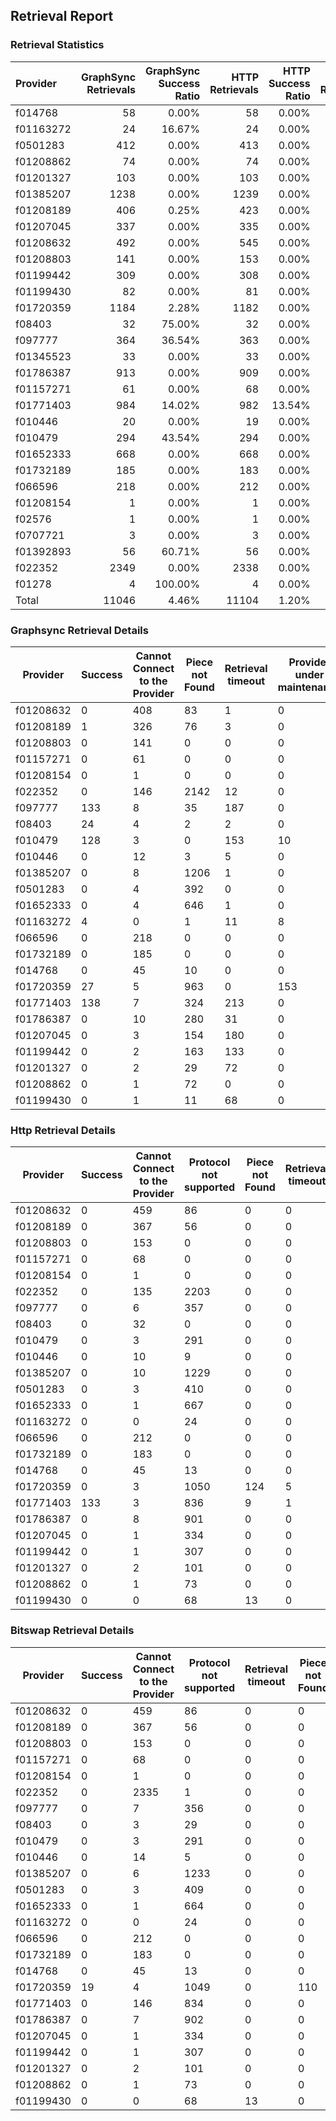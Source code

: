 ## Retrieval Report
### Retrieval Statistics
| Provider  | GraphSync Retrievals | GraphSync Success Ratio | HTTP Retrievals | HTTP Success Ratio | Bitswap Retrievals | Bitswap Success Ratio |
| :-------- | -------------------: | ----------------------: | --------------: | -----------------: | -----------------: | --------------------: |
| f014768   |                   58 |                   0.00% |              58 |              0.00% |                 58 |                 0.00% |
| f01163272 |                   24 |                  16.67% |              24 |              0.00% |                 24 |                 0.00% |
| f0501283  |                  412 |                   0.00% |             413 |              0.00% |                412 |                 0.00% |
| f01208862 |                   74 |                   0.00% |              74 |              0.00% |                 74 |                 0.00% |
| f01201327 |                  103 |                   0.00% |             103 |              0.00% |                103 |                 0.00% |
| f01385207 |                 1238 |                   0.00% |            1239 |              0.00% |               1239 |                 0.00% |
| f01208189 |                  406 |                   0.25% |             423 |              0.00% |                423 |                 0.00% |
| f01207045 |                  337 |                   0.00% |             335 |              0.00% |                335 |                 0.00% |
| f01208632 |                  492 |                   0.00% |             545 |              0.00% |                545 |                 0.00% |
| f01208803 |                  141 |                   0.00% |             153 |              0.00% |                153 |                 0.00% |
| f01199442 |                  309 |                   0.00% |             308 |              0.00% |                308 |                 0.00% |
| f01199430 |                   82 |                   0.00% |              81 |              0.00% |                 81 |                 0.00% |
| f01720359 |                 1184 |                   2.28% |            1182 |              0.00% |               1182 |                 1.61% |
| f08403    |                   32 |                  75.00% |              32 |              0.00% |                 32 |                 0.00% |
| f097777   |                  364 |                  36.54% |             363 |              0.00% |                363 |                 0.00% |
| f01345523 |                   33 |                   0.00% |              33 |              0.00% |                 33 |                 0.00% |
| f01786387 |                  913 |                   0.00% |             909 |              0.00% |                909 |                 0.00% |
| f01157271 |                   61 |                   0.00% |              68 |              0.00% |                 68 |                 0.00% |
| f01771403 |                  984 |                  14.02% |             982 |             13.54% |                980 |                 0.00% |
| f010446   |                   20 |                   0.00% |              19 |              0.00% |                 19 |                 0.00% |
| f010479   |                  294 |                  43.54% |             294 |              0.00% |                294 |                 0.00% |
| f01652333 |                  668 |                   0.00% |             668 |              0.00% |                665 |                 0.00% |
| f01732189 |                  185 |                   0.00% |             183 |              0.00% |                183 |                 0.00% |
| f066596   |                  218 |                   0.00% |             212 |              0.00% |                212 |                 0.00% |
| f01208154 |                    1 |                   0.00% |               1 |              0.00% |                  1 |                 0.00% |
| f02576    |                    1 |                   0.00% |               1 |              0.00% |                  1 |                 0.00% |
| f0707721  |                    3 |                   0.00% |               3 |              0.00% |                  3 |                 0.00% |
| f01392893 |                   56 |                  60.71% |              56 |              0.00% |                 56 |                 0.00% |
| f022352   |                 2349 |                   0.00% |            2338 |              0.00% |               2336 |                 0.00% |
| f01278    |                    4 |                 100.00% |               4 |              0.00% |                  4 |                 0.00% |
| Total     |                11046 |                   4.46% |           11104 |              1.20% |              11096 |                 0.17% |

### Graphsync Retrieval Details
| Provider  | Success | Cannot Connect to the Provider | Piece not Found | Retrieval timeout | Provider under maintenance | General retrieval failure | No access to the piece | Retrieval throttled | deal_rejected_price_too_low | Retrieval not free |
| --------- | ------- | ------------------------------ | --------------- | ----------------- | -------------------------- | ------------------------- | ---------------------- | ------------------- | --------------------------- | ------------------ |
| f01208632 | 0       | 408                            | 83              | 1                 | 0                          | 0                         | 0                      | 0                   | 0                           | 0                  |
| f01208189 | 1       | 326                            | 76              | 3                 | 0                          | 0                         | 0                      | 0                   | 0                           | 0                  |
| f01208803 | 0       | 141                            | 0               | 0                 | 0                          | 0                         | 0                      | 0                   | 0                           | 0                  |
| f01157271 | 0       | 61                             | 0               | 0                 | 0                          | 0                         | 0                      | 0                   | 0                           | 0                  |
| f01208154 | 0       | 1                              | 0               | 0                 | 0                          | 0                         | 0                      | 0                   | 0                           | 0                  |
| f022352   | 0       | 146                            | 2142            | 12                | 0                          | 49                        | 0                      | 0                   | 0                           | 0                  |
| f097777   | 133     | 8                              | 35              | 187               | 0                          | 1                         | 0                      | 0                   | 0                           | 0                  |
| f08403    | 24      | 4                              | 2               | 2                 | 0                          | 0                         | 0                      | 0                   | 0                           | 0                  |
| f010479   | 128     | 3                              | 0               | 153               | 10                         | 0                         | 0                      | 0                   | 0                           | 0                  |
| f010446   | 0       | 12                             | 3               | 5                 | 0                          | 0                         | 0                      | 0                   | 0                           | 0                  |
| f01385207 | 0       | 8                              | 1206            | 1                 | 0                          | 23                        | 0                      | 0                   | 0                           | 0                  |
| f0501283  | 0       | 4                              | 392             | 0                 | 0                          | 16                        | 0                      | 0                   | 0                           | 0                  |
| f01652333 | 0       | 4                              | 646             | 1                 | 0                          | 17                        | 0                      | 0                   | 0                           | 0                  |
| f01163272 | 4       | 0                              | 1               | 11                | 8                          | 0                         | 0                      | 0                   | 0                           | 0                  |
| f066596   | 0       | 218                            | 0               | 0                 | 0                          | 0                         | 0                      | 0                   | 0                           | 0                  |
| f01732189 | 0       | 185                            | 0               | 0                 | 0                          | 0                         | 0                      | 0                   | 0                           | 0                  |
| f014768   | 0       | 45                             | 10              | 0                 | 0                          | 3                         | 0                      | 0                   | 0                           | 0                  |
| f01720359 | 27      | 5                              | 963             | 0                 | 153                        | 36                        | 0                      | 0                   | 0                           | 0                  |
| f01771403 | 138     | 7                              | 324             | 213               | 0                          | 25                        | 0                      | 277                 | 0                           | 0                  |
| f01786387 | 0       | 10                             | 280             | 31                | 0                          | 456                       | 0                      | 0                   | 10                          | 126                |
| f01207045 | 0       | 3                              | 154             | 180               | 0                          | 0                         | 0                      | 0                   | 0                           | 0                  |
| f01199442 | 0       | 2                              | 163             | 133               | 0                          | 11                        | 0                      | 0                   | 0                           | 0                  |
| f01201327 | 0       | 2                              | 29              | 72                | 0                          | 0                         | 0                      | 0                   | 0                           | 0                  |
| f01208862 | 0       | 1                              | 72              | 0                 | 0                          | 1                         | 0                      | 0                   | 0                           | 0                  |
| f01199430 | 0       | 1                              | 11              | 68                | 0                          | 2                         | 0                      | 0                   | 0                           | 0                  |

### Http Retrieval Details
| Provider  | Success | Cannot Connect to the Provider | Protocol not supported | Piece not Found | Retrieval timeout |
| --------- | ------- | ------------------------------ | ---------------------- | --------------- | ----------------- |
| f01208632 | 0       | 459                            | 86                     | 0               | 0                 |
| f01208189 | 0       | 367                            | 56                     | 0               | 0                 |
| f01208803 | 0       | 153                            | 0                      | 0               | 0                 |
| f01157271 | 0       | 68                             | 0                      | 0               | 0                 |
| f01208154 | 0       | 1                              | 0                      | 0               | 0                 |
| f022352   | 0       | 135                            | 2203                   | 0               | 0                 |
| f097777   | 0       | 6                              | 357                    | 0               | 0                 |
| f08403    | 0       | 32                             | 0                      | 0               | 0                 |
| f010479   | 0       | 3                              | 291                    | 0               | 0                 |
| f010446   | 0       | 10                             | 9                      | 0               | 0                 |
| f01385207 | 0       | 10                             | 1229                   | 0               | 0                 |
| f0501283  | 0       | 3                              | 410                    | 0               | 0                 |
| f01652333 | 0       | 1                              | 667                    | 0               | 0                 |
| f01163272 | 0       | 0                              | 24                     | 0               | 0                 |
| f066596   | 0       | 212                            | 0                      | 0               | 0                 |
| f01732189 | 0       | 183                            | 0                      | 0               | 0                 |
| f014768   | 0       | 45                             | 13                     | 0               | 0                 |
| f01720359 | 0       | 3                              | 1050                   | 124             | 5                 |
| f01771403 | 133     | 3                              | 836                    | 9               | 1                 |
| f01786387 | 0       | 8                              | 901                    | 0               | 0                 |
| f01207045 | 0       | 1                              | 334                    | 0               | 0                 |
| f01199442 | 0       | 1                              | 307                    | 0               | 0                 |
| f01201327 | 0       | 2                              | 101                    | 0               | 0                 |
| f01208862 | 0       | 1                              | 73                     | 0               | 0                 |
| f01199430 | 0       | 0                              | 68                     | 13              | 0                 |

### Bitswap Retrieval Details
| Provider  | Success | Cannot Connect to the Provider | Protocol not supported | Retrieval timeout | Piece not Found |
| --------- | ------- | ------------------------------ | ---------------------- | ----------------- | --------------- |
| f01208632 | 0       | 459                            | 86                     | 0                 | 0               |
| f01208189 | 0       | 367                            | 56                     | 0                 | 0               |
| f01208803 | 0       | 153                            | 0                      | 0                 | 0               |
| f01157271 | 0       | 68                             | 0                      | 0                 | 0               |
| f01208154 | 0       | 1                              | 0                      | 0                 | 0               |
| f022352   | 0       | 2335                           | 1                      | 0                 | 0               |
| f097777   | 0       | 7                              | 356                    | 0                 | 0               |
| f08403    | 0       | 3                              | 29                     | 0                 | 0               |
| f010479   | 0       | 3                              | 291                    | 0                 | 0               |
| f010446   | 0       | 14                             | 5                      | 0                 | 0               |
| f01385207 | 0       | 6                              | 1233                   | 0                 | 0               |
| f0501283  | 0       | 3                              | 409                    | 0                 | 0               |
| f01652333 | 0       | 1                              | 664                    | 0                 | 0               |
| f01163272 | 0       | 0                              | 24                     | 0                 | 0               |
| f066596   | 0       | 212                            | 0                      | 0                 | 0               |
| f01732189 | 0       | 183                            | 0                      | 0                 | 0               |
| f014768   | 0       | 45                             | 13                     | 0                 | 0               |
| f01720359 | 19      | 4                              | 1049                   | 0                 | 110             |
| f01771403 | 0       | 146                            | 834                    | 0                 | 0               |
| f01786387 | 0       | 7                              | 902                    | 0                 | 0               |
| f01207045 | 0       | 1                              | 334                    | 0                 | 0               |
| f01199442 | 0       | 1                              | 307                    | 0                 | 0               |
| f01201327 | 0       | 2                              | 101                    | 0                 | 0               |
| f01208862 | 0       | 1                              | 73                     | 0                 | 0               |
| f01199430 | 0       | 0                              | 68                     | 13                | 0               |
